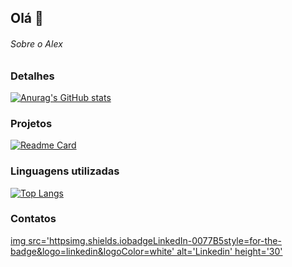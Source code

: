 ## Olá 👋

###### Sobre o Alex


### Detalhes

[![Anurag's GitHub stats](https://github-readme-stats.vercel.app/api?username=alesousae&show_icons=true&theme=dark)](https://github.com/anuraghazra/github-readme-stats)


### Projetos

[![Readme Card](httpsgithub-readme-stats.vercel.appapipinusername=alesousae&repo=variavel&theme=dark)](httpsgithub.comanuraghazragithub-readme-stats)


### Linguagens utilizadas

[![Top Langs](httpsgithub-readme-stats.vercel.appapitop-langsusername=alesousae&layout=compact)](httpsgithub.comanuraghazragithub-readme-stats)


### Contatos

[img src='httpsimg.shields.iobadgeLinkedIn-0077B5style=for-the-badge&logo=linkedin&logoColor=white' alt='Linkedin' height='30'](https://www.linkedin.com/in/alex-sousa-4b3034315/)
